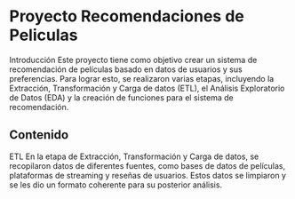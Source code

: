 # Proyecto Recomendaciones de Peliculas
Introducción
Este proyecto tiene como objetivo crear un sistema de recomendación de películas basado en datos de usuarios y sus preferencias. Para lograr esto, se realizaron varias etapas, incluyendo la Extracción, Transformación y Carga de datos (ETL), el Análisis Exploratorio de Datos (EDA) y la creación de funciones para el sistema de recomendación.
## Contenido
ETL
En la etapa de Extracción, Transformación y Carga de datos, se recopilaron datos de diferentes fuentes, como bases de datos de películas, plataformas de streaming y reseñas de usuarios. Estos datos se limpiaron y se les dio un formato coherente para su posterior análisis.

